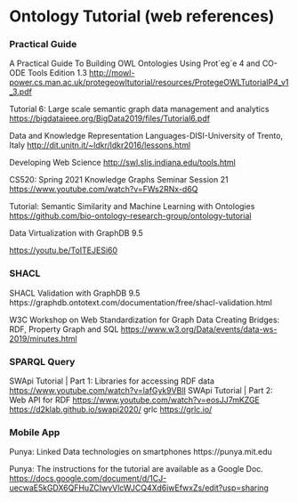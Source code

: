 # Ontology Tutorial (web references)

<h3> Practical Guide </h3>


A Practical Guide To Building OWL Ontologies Using Prot´eg´e 4 and CO-ODE Tools Edition 1.3 
http://mowl-power.cs.man.ac.uk/protegeowltutorial/resources/ProtegeOWLTutorialP4_v1_3.pdf 

Tutorial 6: Large scale semantic graph data management and analytics
https://bigdataieee.org/BigData2019/files/Tutorial6.pdf 

Data and Knowledge Representation Languages-DISI-University of Trento, Italy
http://dit.unitn.it/~ldkr/ldkr2016/lessons.html 

Developing Web Science
http://swl.slis.indiana.edu/tools.html

CS520: Spring 2021 Knowledge Graphs Seminar Session 21
https://www.youtube.com/watch?v=FWs2RNx-d6Q 

Tutorial: Semantic Similarity and Machine Learning with Ontologies
https://github.com/bio-ontology-research-group/ontology-tutorial 

Data Virtualization with GraphDB 9.5 

https://youtu.be/ToITEJESi60 

<h3> SHACL </h3>
SHACL Validation with GraphDB 9.5 
https://graphdb.ontotext.com/documentation/free/shacl-validation.html 

W3C Workshop on Web Standardization for Graph Data Creating Bridges: RDF, Property Graph and SQL
https://www.w3.org/Data/events/data-ws-2019/minutes.html

<h3>SPARQL Query </h3>

  SWApi Tutorial | Part 1: Libraries for accessing RDF data 
  https://www.youtube.com/watch?v=lafGyk9VBlI 
  SWApi Tutorial | Part 2: Web API for RDF
  https://www.youtube.com/watch?v=eosJJ7mKZGE 
  https://d2klab.github.io/swapi2020/ 
  grlc 
  https://grlc.io/

<h3> Mobile App </h3> 
Punya: Linked Data technologies on smartphones  
https://punya.mit.edu 

Punya: The instructions for the tutorial are available as a Google Doc.
https://docs.google.com/document/d/1CJ-uecwaE5kGDX6QFHuZCIwyVlcWJCQ4Xd6iwEfwxZs/edit?usp=sharing 



